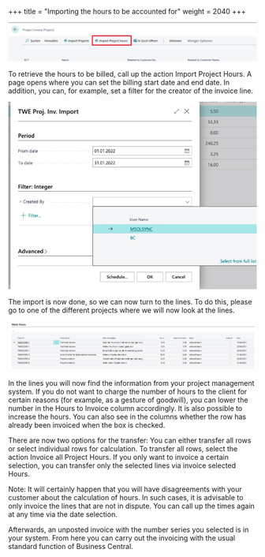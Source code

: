 +++
title = "Importing the hours to be accounted for"
weight = 2040
+++

![Projects](/piimages/projects3_en.jpg)

To retrieve the hours to be billed, call up the action Import Project Hours. A page opens where you can set the billing start date and end date. In addition, you can, for example, set a filter for the creator of the invoice line.

![Projects](/piimages/projects4_en.jpg)

The import is now done, so we can now turn to the lines. To do this, please go to one of the different projects where we will now look at the lines.

![Projects](/piimages/projects5_en.jpg)

In the lines you will now find the information from your project management system. If you do not want to charge the number of hours to the client for certain reasons (for example, as a gesture of goodwill), you can lower the number in the Hours to Invoice column accordingly. It is also possible to increase the hours.
You can also see in the columns whether the row has already been invoiced when the box is checked. 

There are now two options for the transfer: You can either transfer all rows or select individual rows for calculation. To transfer all rows, select the action Invoice all Project Hours. If you only want to invoice a certain selection, you can transfer only the selected lines via invoice selected Hours.

Note: It will certainly happen that you will have disagreements with your customer about the calculation of hours. In such cases, it is advisable to only invoice the lines that are not in dispute. You can call up the times again at any time via the date selection.

Afterwards, an unposted invoice with the number series you selected is in your system. From here you can carry out the invoicing with the usual standard function of Business Central.
